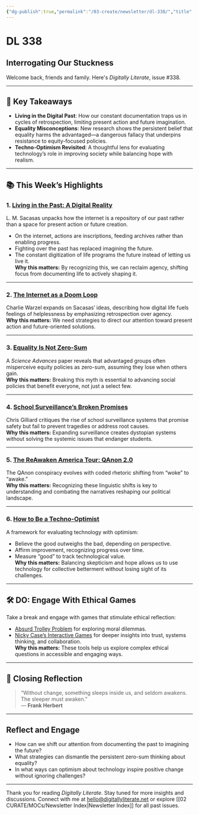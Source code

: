 ```yaml
---
{"dg-publish":true,"permalink":"/03-create/newsletter/dl-338/","title":"Interrogating Our Stuckness","tags":["disinformation","education","facebook","futures","identity","misinformation","privacy","security","social-media","surveillance"]}
---
```



# DL 338

## Interrogating Our Stuckness

Welcome back, friends and family. Here's _Digitally Literate_, issue #338.

---

## 🔖 Key Takeaways

- **Living in the Digital Past**: How our constant documentation traps us in cycles of retrospection, limiting present action and future imagination.  
- **Equality Misconceptions**: New research shows the persistent belief that equality harms the advantaged—a dangerous fallacy that underpins resistance to equity-focused policies.  
- **Techno-Optimism Revisited**: A thoughtful lens for evaluating technology’s role in improving society while balancing hope with realism.  

---

## 📚 This Week’s Highlights

### 1. **[Living in the Past: A Digital Reality](https://theconvivialsociety.substack.com/p/we-are-not-living-in-a-simulation)**  
L. M. Sacasas unpacks how the internet is a repository of our past rather than a space for present action or future creation.  
- On the internet, actions are inscriptions, feeding archives rather than enabling progress.  
- Fighting over the past has replaced imagining the future.  
- The constant digitization of life programs the future instead of letting us live it.  
**Why this matters:** By recognizing this, we can reclaim agency, shifting focus from documenting life to actively shaping it.

---

### 2. **[The Internet as a Doom Loop](https://newsletters.theatlantic.com/galaxy-brain/629ec16551acba002091af11/internet-social-media-reactionary-doom-loop/)**  
Charlie Warzel expands on Sacasas’ ideas, describing how digital life fuels feelings of helplessness by emphasizing retrospection over agency.  
**Why this matters:** We need strategies to direct our attention toward present action and future-oriented solutions.

---

### 3. **[Equality Is Not Zero-Sum](https://www.science.org/doi/10.1126/sciadv.abm2385)**  
A _Science Advances_ paper reveals that advantaged groups often misperceive equity policies as zero-sum, assuming they lose when others gain.  
**Why this matters:** Breaking this myth is essential to advancing social policies that benefit everyone, not just a select few.

---

### 4. **[School Surveillance’s Broken Promises](https://www.wired.com/story/school-surveillance-never-protect-kids-shootings/)**  
Chris Gilliard critiques the rise of school surveillance systems that promise safety but fail to prevent tragedies or address root causes.  
**Why this matters:** Expanding surveillance creates dystopian systems without solving the systemic issues that endanger students.

---

### 5. **[The ReAwaken America Tour: QAnon 2.0](https://nymag.com/intelligencer/2022/05/the-reawaken-america-tour-is-the-start-of-qanon-2-0.html)**  
The QAnon conspiracy evolves with coded rhetoric shifting from “woke” to “awake.”  
**Why this matters:** Recognizing these linguistic shifts is key to understanding and combating the narratives reshaping our political landscape.

---

### 6. **[How to Be a Techno-Optimist](https://bigthink.com/the-future/techno-optimism/)**  
A framework for evaluating technology with optimism:  
- Believe the good outweighs the bad, depending on perspective.  
- Affirm improvement, recognizing progress over time.  
- Measure “good” to track technological value.  
**Why this matters:** Balancing skepticism and hope allows us to use technology for collective betterment without losing sight of its challenges.

---

## 🛠️ DO: Engage With Ethical Games

Take a break and engage with games that stimulate ethical reflection:  
- [Absurd Trolley Problem](https://neal.fun/absurd-trolley-problems/) for exploring moral dilemmas.  
- [Nicky Case’s Interactive Games](https://ncase.me/) for deeper insights into trust, systems thinking, and collaboration.  
**Why this matters:** These tools help us explore complex ethical questions in accessible and engaging ways.

---

## 🌟 Closing Reflection

> “Without change, something sleeps inside us, and seldom awakens. The sleeper must awaken.”  
> — **Frank Herbert**

---

## Reflect and Engage

- How can we shift our attention from documenting the past to imagining the future?  
- What strategies can dismantle the persistent zero-sum thinking about equality?  
- In what ways can optimism about technology inspire positive change without ignoring challenges?  

---

Thank you for reading _Digitally Literate_. Stay tuned for more insights and discussions. Connect with me at [hello@digitallyliterate.net](mailto:hello@digitallyliterate.net) or explore [[02 CURATE/MOCs/Newsletter Index\|Newsletter Index]] for all past issues.

